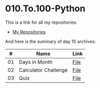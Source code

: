 # 010.To.100-Python

This is a link for all my repositories:

-   [My Repositories](https://github.com/DexxterGWM?tab=repositories)

And here is the summary of day 10 archives:

|  #  | Name                                                                                                                     | Link                                                                           |
| :-: | --------------------------------------------------------------------------------------------------------------------------- | --------------------------------------------------------------------------------- |
| 01  | Days in Month                            | [File](https://github.com/DexxterGWM/010.To.100-Python/tree/main/01.%20%5BInteractive%20Coding%20Exercise%5D)               |
| 02  | Calculator Challenge                             | [File](https://github.com/DexxterGWM/010.To.100-Python/tree/main/02.%20%5BChallenge%5D)               |
| 03  | Quiz                             | [File](https://github.com/DexxterGWM/010.To.100-Python/tree/main/Quiz)               |

